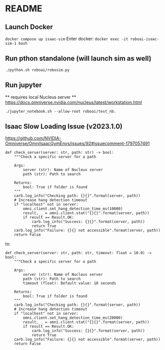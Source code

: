 # README


## Launch Docker
`docker compose up isaac-sim`
Enter docker:
`docker exec -it roboai-isaac-sim-1 bash`

## Run pthon standalone (will launch sim as well)
 `./python.sh roboai/robosim.py`

## Run jupyter
** requires local Nucleus server **
https://docs.omniverse.nvidia.com/nucleus/latest/workstation.html 

`./jupyter_notebook.sh --allow-root roboai/test_nb.`


## Isaac Slow Loading Issue (v2023.1.0)
https://github.com/NVIDIA-Omniverse/OmniIsaacGymEnvs/issues/92#issuecomment-1797057491

```
def check_server(server: str, path: str) -> bool:
    """Check a specific server for a path

    Args:
        server (str): Name of Nucleus server
        path (str): Path to search

    Returns:
        bool: True if folder is found
    """
    carb.log_info("Checking path: {}{}".format(server, path))
    # Increase hang detection timeout
    if "localhost" not in server:
        omni.client.set_hang_detection_time_ms(10000)
        result, _ = omni.client.stat("{}{}".format(server, path))
        if result == Result.OK:
            carb.log_info("Success: {}{}".format(server, path))
            return True
    carb.log_info("Failure: {}{} not accessible".format(server, path))
    return False
```

to:

```
def check_server(server: str, path: str, timeout: float = 10.0) -> bool:
    """Check a specific server for a path

    Args:
        server (str): Name of Nucleus server
        path (str): Path to search
        timeout (float): Default value: 10 seconds

    Returns:
        bool: True if folder is found
    """
    carb.log_info("Checking path: {}{}".format(server, path))
    # Increase hang detection timeout
    if "localhost" not in server:
        omni.client.set_hang_detection_time_ms(20000)
        result, _ = omni.client.stat("{}{}".format(server, path))
        if result == Result.OK:
            carb.log_info("Success: {}{}".format(server, path))
            return True
    carb.log_info("Failure: {}{} not accessible".format(server, path))
    return False
```
